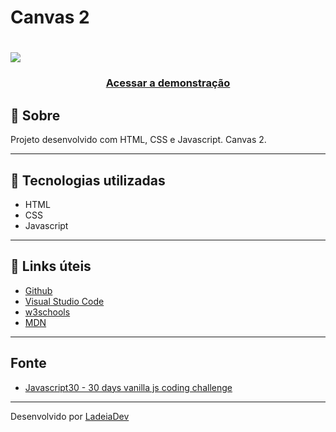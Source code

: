 <h1>Canvas 2</h1>

<h1>
  <img src="https://">
</h1>

<h3 align="center">
  <a href="https://heartfelt-nougat-fabbcb.netlify.app" target="_blank">Acessar a demonstração</a>
</h3>

## 🎫 Sobre

Projeto desenvolvido com HTML, CSS e Javascript. Canvas 2.

---

## 🚀 Tecnologias utilizadas

- HTML
- CSS
- Javascript

---

## 🔗 Links úteis

- [Github](https://github.com/)
- [Visual Studio Code](https://code.visualstudio.com/)
- [w3schools](https://www.w3schools.com/)
- [MDN](https://developer.mozilla.org/)

---
## Fonte

- [Javascript30 - 30 days vanilla js coding challenge](https://javascript30.com/)

---

Desenvolvido por [LadeiaDev](https://ladeia.dev.br/)

